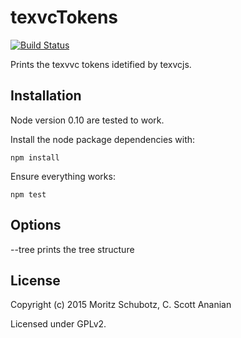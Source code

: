 # texvcTokens
[![Build Status][1]][2]

Prints the texvvc tokens idetified by texvcjs.

## Installation

Node version 0.10 are tested to work.

Install the node package dependencies with:
```
npm install
```
Ensure everything works:
```
npm test
```

## Options

--tree prints the tree structure

## License

Copyright (c) 2015 Moritz Schubotz, C. Scott Ananian

Licensed under GPLv2.


[1]: https://travis-ci.org/physikerwelt/texvcTokens.svg
[2]: https://travis-ci.org/physikerwelt/texvcTokens
